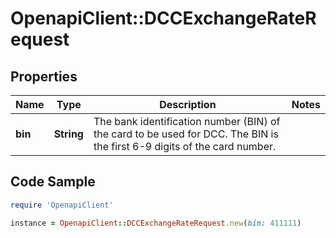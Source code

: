 # OpenapiClient::DCCExchangeRateRequest

## Properties

Name | Type | Description | Notes
------------ | ------------- | ------------- | -------------
**bin** | **String** | The bank identification number (BIN) of the card to be used for DCC. The BIN is the first 6-9 digits of the card number. | 

## Code Sample

```ruby
require 'OpenapiClient'

instance = OpenapiClient::DCCExchangeRateRequest.new(bin: 411111)
```


